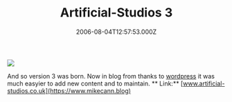 ﻿---
coverImage: /images/fallback-post-header.png
date: "2006-08-04T12:57:53.000Z"
tags: []
title: Artificial-Studios 3
oldUrl: /mysql/artificial-studios-3-2
---

![](https://www.mikecann.blog/wp-content/uploads/Image/artstu3.gif)

And so version 3 was born. Now in blog from thanks to [wordpress](https://www.wordpress.com) it was much easyier to add new content and to maintain.
**
Link:** [www.artificial-studios.co.uk](https://www.mikecann.blog)
